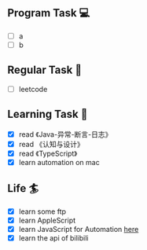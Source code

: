 

## Program Task  💻
- [ ] a
- [ ] b

## Regular Task  🤡
- [ ] leetcode

## Learning Task 🎯
- [x] read 《Java-异常-断言-日志》
- [x] read 《认知与设计》
- [x] read 《TypeScript》
- [x] learn automation on mac

## Life 🏄
- [x] learn some ftp
- [x] learn AppleScript
- [x] learn JavaScript for Automation [here](https://github.com/JXA-Cookbook/JXA-Cookbook/wiki)
- [x] learn the api of bilibili
